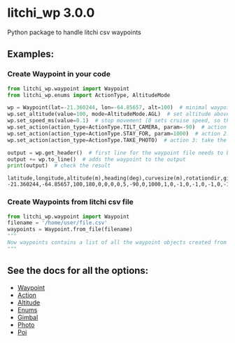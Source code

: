 # litchi_wp 3.0.0

 Python package to handle litchi csv waypoints

## Examples:

### Create Waypoint in your code

```python
from litchi_wp.waypoint import Waypoint
from litchi_wp.enums import ActionType, AltitudeMode

wp = Waypoint(lat=-21.360244, lon=-64.85657, alt=100)  # minimal waypoint setup
wp.set_altitude(value=100, mode=AltitudeMode.AGL)  # set altitude above ground
wp.set_speed_ms(value=0.1)  # stop movement (0 sets cruise speed, so this is the best we can get)
wp.set_action(action_type=ActionType.TILT_CAMERA, param=-90)  # action 1: tilt gimbal for nadir shot
wp.set_action(action_type=ActionType.STAY_FOR, param=1000)  # action 2: wait 1 second to stabilize
wp.set_action(action_type=ActionType.TAKE_PHOTO)  # action 3: take the photo

output = wp.get_header()  # first line for the waypoint file needs to be the header
output += wp.to_line()  # adds the waypoint to the output
print(output)  # check the result
```
```
latitude,longitude,altitude(m),heading(deg),curvesize(m),rotationdir,gimbalmode,gimbalpitchangle,actiontype1,actionparam1,actiontype2,actionparam2,actiontype3,actionparam3,actiontype4,actionparam4,actiontype5,actionparam5,actiontype6,actionparam6,actiontype7,actionparam7,actiontype8,actionparam8,actiontype9,actionparam9,actiontype10,actionparam10,actiontype11,actionparam11,actiontype12,actionparam12,actiontype13,actionparam13,actiontype14,actionparam14,actiontype15,actionparam15,altitudemode,speed(m/s),poi_latitude,poi_longitude,poi_altitude(m),poi_altitudemode,photo_timeinterval,photo_distinterval
-21.360244,-64.85657,100,180,0,0,0,0,5,-90,0,1000,1,0,-1,0,-1,0,-1,0,-1,0,-1,0,-1,0,-1,0,-1,0,-1,0,-1,0,-1,0,-1,0,1,0.1,0,0,0,0,-1.0,-1.0
```

### Create Waypoints from litchi csv file

```python
from litchi_wp.waypoint import Waypoint
filename = '/home/user/file.csv'
waypoints = Waypoint.from_file(filename)
"""
Now waypoints contains a list of all the waypoint objects created from parsing the file
"""
```

## See the docs for all the options:

- [Waypoint](https://joekae.github.io/litchi_wp/litchi_wp/waypoint.html)
- [Action](https://joekae.github.io/litchi_wp/litchi_wp/action.html)
- [Altitude](https://joekae.github.io/litchi_wp/litchi_wp/altitude.html)
- [Enums](https://joekae.github.io/litchi_wp/litchi_wp/enums.html)
- [Gimbal](https://joekae.github.io/litchi_wp/litchi_wp/gimbal.html)
- [Photo](https://joekae.github.io/litchi_wp/litchi_wp/photo.html)
- [Poi](https://joekae.github.io/litchi_wp/litchi_wp/waypoint.html)